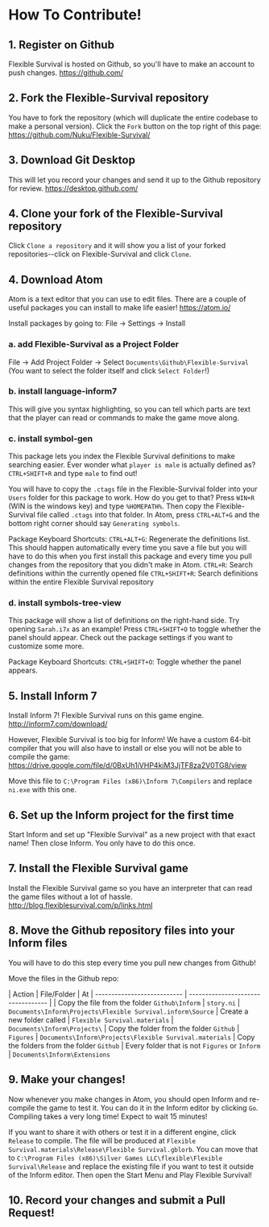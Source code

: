 # How To Contribute!

## 1. Register on Github
Flexible Survival is hosted on Github, so you'll have to make an account to push changes.
https://github.com/

## 2. Fork the Flexible-Survival repository
You have to fork the repository (which will duplicate the entire codebase to make a personal version). Click the `Fork` button on the top right of this page:
https://github.com/Nuku/Flexible-Survival/

## 3. Download Git Desktop
This will let you record your changes and send it up to the Github repository for review.
https://desktop.github.com/

## 4. Clone your fork of the Flexible-Survival repository
Click `Clone a repository` and it will show you a list of your forked repositories--click on Flexible-Survival and click `Clone`.

## 4. Download Atom
Atom is a text editor that you can use to edit files. There are a couple of useful packages you can install to make life easier!
https://atom.io/

Install packages by going to: File -> Settings -> Install

### a. add Flexible-Survival as a Project Folder
File -> Add Project Folder -> Select `Documents\Github\Flexible-Survival` (You want to select the folder itself and click `Select Folder`!)

### b. install language-inform7
This will give you syntax highlighting, so you can tell which parts are text that the player can read or commands to make the game move along.

### c. install symbol-gen
This package lets you index the Flexible Survival definitions to make searching easier. Ever wonder what `player is male` is actually defined as? `CTRL+SHIFT+R` and type `male` to find out!

You will have to copy the `.ctags` file in the Flexible-Survival folder into your `Users` folder for this package to work. How do you get to that? Press `WIN+R` (WIN is the windows key) and type `%HOMEPATH%`. Then copy the Flexible-Survival file called `.ctags` into that folder. In Atom, press `CTRL+ALT+G` and the bottom right corner should say `Generating symbols`.

Package Keyboard Shortcuts:
`CTRL+ALT+G`: Regenerate the definitions list. This should happen automatically every time you save a file but you will have to do this when you first install this package and every time you pull changes from the repository that you didn't make in Atom.
`CTRL+R`: Search definitions within the currently opened file
`CTRL+SHIFT+R`: Search definitions within the entire Flexible Survival repository

### d. install symbols-tree-view
This package will show a list of definitions on the right-hand side. Try opening `Sarah.i7x` as an example! Press `CTRL+SHIFT+O` to toggle whether the panel should appear. Check out the package settings if you want to customize some more.

Package Keyboard Shortcuts:
`CTRL+SHIFT+O`: Toggle whether the panel appears.

## 5. Install Inform 7
Install Inform 7! Flexible Survival runs on this game engine.
http://inform7.com/download/

However, Flexible Survival is too big for Inform! We have a custom 64-bit compiler that you will also have to install or else you will not be able to compile the game:
https://drive.google.com/file/d/0BxUh1iVHP4kiM3JjTF8za2V0TG8/view

Move this file to `C:\Program Files (x86)\Inform 7\Compilers` and replace `ni.exe` with this one.

## 6. Set up the Inform project for the first time
Start Inform and set up "Flexible Survival" as a new project with that exact name! Then close Inform. You only have to do this once.

## 7. Install the Flexible Survival game
Install the Flexible Survival game so you have an interpreter that can read the game files without a lot of hassle.
http://blog.flexiblesurvival.com/p/links.html

## 8. Move the Github repository files into your Inform files
You will have to do this step every time you pull new changes from Github!

Move the files in the Github repo:

| Action                      | File/Folder                        | At
| --------------------------- | ---------------------------------- |
| Copy the file from the folder `Github\Inform` | `story.ni` | `Documents\Inform\Projects\Flexible Survival.inform\Source`
| Create a new folder called  | `Flexible Survival.materials` | `Documents\Inform\Projects\`
| Copy the folder from the folder `Github` | `Figures` | `Documents\Inform\Projects\Flexible Survival.materials`
| Copy the folders from the folder `Github` | Every folder that is not `Figures` or `Inform` | `Documents\Inform\Extensions`

## 9. Make your changes!
Now whenever you make changes in Atom, you should open Inform and re-compile the game to test it. You can do it in the Inform editor by clicking `Go`. Compiling takes a very long time! Expect to wait 15 minutes!

If you want to share it with others or test it in a different engine, click `Release` to compile. The file will be produced at `Flexible Survival.materials\Release\Flexible Survival.gblorb`. You can move that to `C:\Program Files (x86)\Silver Games LLC\flexible\Flexible Survival\Release` and replace the existing file if you want to test it outside of the Inform editor. Then open the Start Menu and Play Flexible Survival!

## 10. Record your changes and submit a Pull Request!
